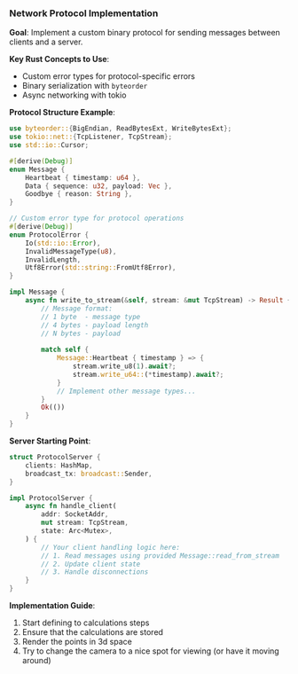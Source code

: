 ### Network Protocol Implementation
**Goal**: Implement a custom binary protocol for sending messages between clients and a server.

**Key Rust Concepts to Use**:
- Custom error types for protocol-specific errors
- Binary serialization with `byteorder`
- Async networking with tokio

**Protocol Structure Example**:
```rust
use byteorder::{BigEndian, ReadBytesExt, WriteBytesExt};
use tokio::net::{TcpListener, TcpStream};
use std::io::Cursor;

#[derive(Debug)]
enum Message {
    Heartbeat { timestamp: u64 },
    Data { sequence: u32, payload: Vec },
    Goodbye { reason: String },
}

// Custom error type for protocol operations
#[derive(Debug)]
enum ProtocolError {
    Io(std::io::Error),
    InvalidMessageType(u8),
    InvalidLength,
    Utf8Error(std::string::FromUtf8Error),
}

impl Message {
    async fn write_to_stream(&self, stream: &mut TcpStream) -> Result {
        // Message format:
        // 1 byte  - message type
        // 4 bytes - payload length
        // N bytes - payload
        
        match self {
            Message::Heartbeat { timestamp } => {
                stream.write_u8(1).await?;
                stream.write_u64::(*timestamp).await?;
            }
            // Implement other message types...
        }
        Ok(())
    }
}
```

**Server Starting Point**:
```rust
struct ProtocolServer {
    clients: HashMap,
    broadcast_tx: broadcast::Sender,
}

impl ProtocolServer {
    async fn handle_client(
        addr: SocketAddr,
        mut stream: TcpStream,
        state: Arc<Mutex>,
    ) {
        // Your client handling logic here:
        // 1. Read messages using provided Message::read_from_stream
        // 2. Update client state
        // 3. Handle disconnections
    }
}
```

**Implementation Guide**:
1. Start defining to calculations steps
2. Ensure that the calculations are stored
3. Render the points in 3d space
4. Try to change the camera to a nice spot for viewing (or have it moving around)